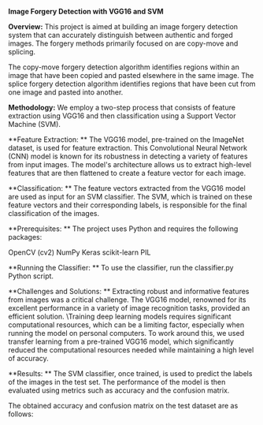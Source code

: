 **Image Forgery Detection with VGG16 and SVM**

**Overview:**
This project is aimed at building an image forgery detection system that can accurately distinguish between authentic and forged images. The forgery methods primarily focused on are copy-move and splicing.

The copy-move forgery detection algorithm identifies regions within an image that have been copied and pasted elsewhere in the same image. The splice forgery detection algorithm identifies regions that have been cut from one image and pasted into another.


**Methodology:**
We employ a two-step process that consists of feature extraction using VGG16 and then classification using a Support Vector Machine (SVM).


**Feature Extraction: **
The VGG16 model, pre-trained on the ImageNet dataset, is used for feature extraction. This Convolutional Neural Network (CNN) model is known for its robustness in detecting a variety of features from input images. The model's architecture allows us to extract high-level features that are then flattened to create a feature vector for each image.


**Classification: **
The feature vectors extracted from the VGG16 model are used as input for an SVM classifier. The SVM, which is trained on these feature vectors and their corresponding labels, is responsible for the final classification of the images.


**Prerequisites: **
The project uses Python and requires the following packages:

OpenCV (cv2)
NumPy
Keras
scikit-learn
PIL


**Running the Classifier: **
 To use the classifier, run the classifier.py Python script.


**Challenges and Solutions: **
Extracting robust and informative features from images was a critical challenge. The VGG16 model, renowned for its excellent performance in a variety of image recognition tasks, provided an efficient solution. \Training deep learning models requires significant computational resources, which can be a limiting factor, especially when running the model on personal computers. To work around this, we used transfer learning from a pre-trained VGG16 model, which significantly reduced the computational resources needed while maintaining a high level of accuracy.


**Results: **
The SVM classifier, once trained, is used to predict the labels of the images in the test set. The performance of the model is then evaluated using metrics such as accuracy and the confusion matrix.

The obtained accuracy and confusion matrix on the test dataset are as follows:




